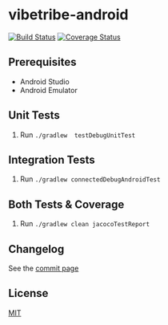 # vibetribe-android
[![Build Status](https://travis-ci.org/shanno29/vibetribe-android.svg?branch=master)](https://travis-ci.org/shanno29/vibetribe-android) [![Coverage Status](https://coveralls.io/repos/github/shanno29/vibetribe-android/badge.svg?branch=)](https://coveralls.io/github/shanno29/vibetribe-android?branch=)

## Prerequisites
* Android Studio
* Android Emulator

## Unit Tests
1. Run `./gradlew  testDebugUnitTest`

## Integration Tests
1. Run `./gradlew connectedDebugAndroidTest`

## Both Tests & Coverage
1. Run `./gradlew clean jacocoTestReport`

## Changelog
See the [commit page](https://github.com/shanno29/vibetribe-android/commits/master)

## License
[MIT](LICENSE)